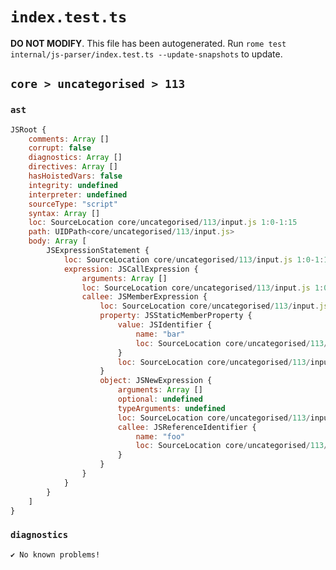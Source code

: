# `index.test.ts`

**DO NOT MODIFY**. This file has been autogenerated. Run `rome test internal/js-parser/index.test.ts --update-snapshots` to update.

## `core > uncategorised > 113`

### `ast`

```javascript
JSRoot {
	comments: Array []
	corrupt: false
	diagnostics: Array []
	directives: Array []
	hasHoistedVars: false
	integrity: undefined
	interpreter: undefined
	sourceType: "script"
	syntax: Array []
	loc: SourceLocation core/uncategorised/113/input.js 1:0-1:15
	path: UIDPath<core/uncategorised/113/input.js>
	body: Array [
		JSExpressionStatement {
			loc: SourceLocation core/uncategorised/113/input.js 1:0-1:15
			expression: JSCallExpression {
				arguments: Array []
				loc: SourceLocation core/uncategorised/113/input.js 1:0-1:15
				callee: JSMemberExpression {
					loc: SourceLocation core/uncategorised/113/input.js 1:0-1:13
					property: JSStaticMemberProperty {
						value: JSIdentifier {
							name: "bar"
							loc: SourceLocation core/uncategorised/113/input.js 1:10-1:13 (bar)
						}
						loc: SourceLocation core/uncategorised/113/input.js 1:10-1:13 (bar)
					}
					object: JSNewExpression {
						arguments: Array []
						optional: undefined
						typeArguments: undefined
						loc: SourceLocation core/uncategorised/113/input.js 1:0-1:9
						callee: JSReferenceIdentifier {
							name: "foo"
							loc: SourceLocation core/uncategorised/113/input.js 1:4-1:7 (foo)
						}
					}
				}
			}
		}
	]
}
```

### `diagnostics`

```
✔ No known problems!

```
